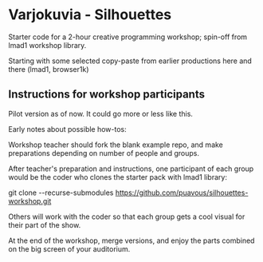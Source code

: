 # Varjokuvia - Silhouettes

Starter code for a 2-hour creative programming workshop; spin-off from lmad1 workshop library.

Starting with some selected copy-paste from earlier productions here and there (lmad1, browser1k)

## Instructions for workshop participants

Pilot version as of now. It could go more or less like this.

Early notes about possible how-tos:

Workshop teacher should fork the blank example repo, and make preparations
depending on number of people and groups.

After teacher's preparation and instructions, one participant of each group
would be the coder who clones the starter pack with lmad1 library:

  git clone --recurse-submodules https://github.com/puavous/silhouettes-workshop.git

Others will work with the coder so that each group gets a cool visual for
their part of the show.

At the end of the workshop, merge versions, and enjoy the parts combined on
the big screen of your auditorium.
